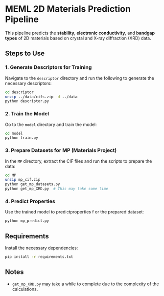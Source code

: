 
# MEML 2D Materials Prediction Pipeline

This pipeline predicts the **stability**, **electronic conductivity**, and **bandgap types** of 2D materials based on crystal and X-ray diffraction (XRD) data.

## Steps to Use

### 1. Generate Descriptors for Training
Navigate to the `descriptor` directory and run the following to generate the necessary descriptors:

```bash
cd descriptor
unzip ../data/cifs.zip -d ../data
python descriptor.py
```

### 2. Train the Model
Go to the `model` directory and train the model:

```bash
cd model
python train.py
```

### 3. Prepare Datasets for MP (Materials Project)
In the `MP` directory, extract the CIF files and run the scripts to prepare the data:

```bash
cd MP
unzip mp_cif.zip
python get_mp_datasets.py
python get_mp_XRD.py  # This may take some time
```

### 4. Predict Properties
Use the trained model to predictproperties f or the prepared dataset:

```bash
python mp_predict.py
```

## Requirements

Install the necessary dependencies:

```bash
pip install -r requirements.txt
```

## Notes

- `get_mp_XRD.py` may take a while to complete due to the complexity of the calculations.
